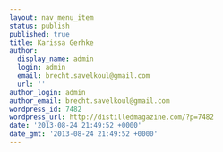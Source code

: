 ```yaml
---
layout: nav_menu_item
status: publish
published: true
title: Karissa Gerhke
author:
  display_name: admin
  login: admin
  email: brecht.savelkoul@gmail.com
  url: ''
author_login: admin
author_email: brecht.savelkoul@gmail.com
wordpress_id: 7482
wordpress_url: http://distilledmagazine.com/?p=7482
date: '2013-08-24 21:49:52 +0000'
date_gmt: '2013-08-24 21:49:52 +0000'
---
```


